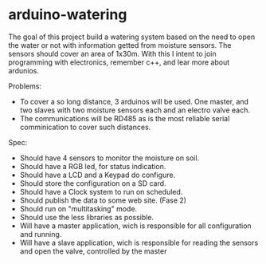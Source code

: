 # arduino-watering
The goal of this project build a watering system based on the need to open the water or not with information getted from moisture sensors.
The sensors should cover an area of 1x30m.
With this I intent to join programming with electronics, remember c++, and lear more about ardunios.

Problems:
 - To cover a so long distance, 3 arduinos will be used. One master, and two slaves with two moisture sensors each and an electro valve each.
 - The communications will be RD485 as is the most reliable serial comminication to cover such distances.
 
Spec:
- Should have 4 sensors to monitor the moisture on soil.
- Should have a RGB led, for status indication.
- Should have a LCD and a Keypad do configure.
- Should store the configuration on a SD card.
- Should have a Clock system to run on scheduled.
- Should publish the data to some web site. (Fase 2)
- Should run on "multitasking" mode.
- Should use the less libraries as possible.
- Will have a master application, wich is responsible for all configuration and running.
- Will have a slave application, wich is responsible for reading the sensors and open the valve, controlled by the master


 

